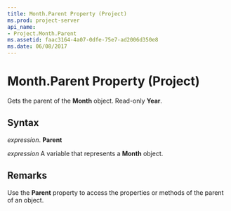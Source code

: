 ```yaml
---
title: Month.Parent Property (Project)
ms.prod: project-server
api_name:
- Project.Month.Parent
ms.assetid: faac3164-4a07-0dfe-75e7-ad2006d350e8
ms.date: 06/08/2017
---
```



# Month.Parent Property (Project)

Gets the parent of the **Month** object. Read-only **Year**.


## Syntax

 _expression_. **Parent**

 _expression_ A variable that represents a **Month** object.


## Remarks

Use the **Parent** property to access the properties or methods of the parent of an object.


